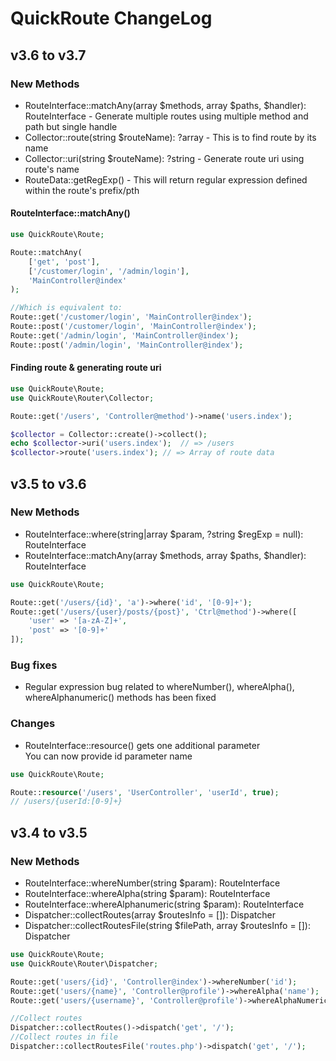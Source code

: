 # QuickRoute ChangeLog

## v3.6 to v3.7
### New Methods
- RouteInterface::matchAny(array $methods, array $paths, $handler): RouteInterface - Generate multiple routes using multiple method and path but single handle
- Collector::route(string $routeName): ?array - This is to find route by its name
- Collector::uri(string $routeName): ?string - Generate route uri using route's name
- RouteData::getRegExp() - This will return regular expression defined within the route's prefix/pth 

#### RouteInterface::matchAny()
```php
use QuickRoute\Route;

Route::matchAny(
    ['get', 'post'], 
    ['/customer/login', '/admin/login'],
    'MainController@index'
);

//Which is equivalent to:
Route::get('/customer/login', 'MainController@index');
Route::post('/customer/login', 'MainController@index');
Route::get('/admin/login', 'MainController@index');
Route::post('/admin/login', 'MainController@index');
```
#### Finding route & generating route uri 

```php
use QuickRoute\Route;
use QuickRoute\Router\Collector;

Route::get('/users', 'Controller@method')->name('users.index');

$collector = Collector::create()->collect();
echo $collector->uri('users.index');  // => /users
$collector->route('users.index'); // => Array of route data
```


## v3.5 to v3.6
### New Methods
- RouteInterface::where(string|array $param, ?string $regExp = null): RouteInterface
- RouteInterface::matchAny(array $methods, array $paths, $handler): RouteInterface

```php
use QuickRoute\Route;

Route::get('/users/{id}', 'a')->where('id', '[0-9]+');
Route::get('/users/{user}/posts/{post}', 'Ctrl@method')->where([
    'user' => '[a-zA-Z]+',
    'post' => '[0-9]+'
]);
```

### Bug fixes
- Regular expression bug related to whereNumber(), whereAlpha(), whereAlphanumeric() methods has been fixed

### Changes
- RouteInterface::resource() gets one additional parameter
<br/> You can now provide id parameter name

```php
use QuickRoute\Route;

Route::resource('/users', 'UserController', 'userId', true);
// /users/{userId:[0-9]+}
```

## v3.4 to v3.5
### New Methods
- RouteInterface::whereNumber(string $param): RouteInterface
- RouteInterface::whereAlpha(string $param): RouteInterface
- RouteInterface::whereAlphanumeric(string $param): RouteInterface
- Dispatcher::collectRoutes(array $routesInfo = []): Dispatcher
- Dispatcher::collectRoutesFile(string $filePath, array $routesInfo = []): Dispatcher

```php
use QuickRoute\Route;
use QuickRoute\Router\Dispatcher;

Route::get('users/{id}', 'Controller@index')->whereNumber('id');
Route::get('users/{name}', 'Controller@profile')->whereAlpha('name');
Route::get('users/{username}', 'Controller@profile')->whereAlphaNumeric('username');

//Collect routes
Dispatcher::collectRoutes()->dispatch('get', '/');
//Collect routes in file
Dispatcher::collectRoutesFile('routes.php')->dispatch('get', '/');
```